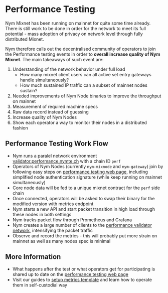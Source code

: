 # Performance Testing

Nym Mixnet has been running on mainnet for quite some time already. There is still work to be done in order for the network to meet its full potential - mass adoption of privacy on network level through fully distributed Mixnet.

Nym therefore calls out the decentralised community of operators to join the Performance testing events in order to **overall increase quality of Nym Mixnet**. The main takeaways of such event are:

1. Understanding of the network behavior under full load
    - How many mixnet client users can all active set entry gateways handle simultaneously?
    - How much sustained IP traffic can a subset of mainnet nodes sustain?
2. Needed improvements of Nym Node binaries to improve the throughput on mainnet
3. Measurement of required machine specs
4. Raw data record instead of guessing
5. Increase quality of Nym Nodes
6. Show each operator a way to monitor their nodes in a distributed fashion

## Performance Testing Work Flow

* Nym runs a paralel network environment [validator.performance.nymte.ch]({{performance_validator}}) with a chain ID `perf`
* Operators of Nym Nodes (currently `nym-mixnode` and `nym-gateway`) join by following easy steps on [performance testing web page]({{performance_testing_webpage}}), including simplified node authentication signature (while keep running on mainnet simultaneously)
* Core node data will be fed to a unique mixnet contract for the `perf` side chain
* Once connected, operators will be asked to swap their binary for the modified version with metrics endpoint
* Nym starts a new API and start packet transition in high load through these nodes in both settings
* Nym tracks packet flow through Prometheus and Grafana
* Nym creates a large number of clients to the [performance validator network]({{performance_validator}}), intensifying the packet traffic
* Observe and record the metrics - this will probably put more strain on mainnet as well as many nodes spec is minimal

## More Information

* What happens after the test or what operators get for participating is shared up to date on the [performance testing web page]({{performance_testing_webpage}})
* Visit our guides to [setup metrics template](templates.md) and learn how to operate them in self-custodial way
